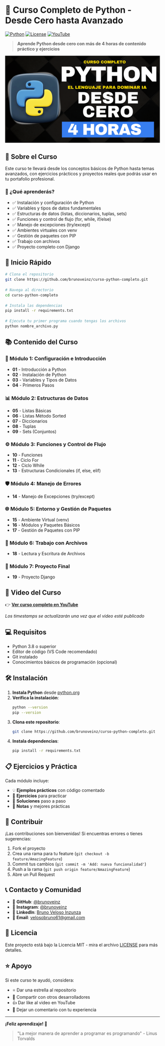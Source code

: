# 🐍 Curso Completo de Python - Desde Cero hasta Avanzado

[![Python](https://img.shields.io/badge/Python-3.8+-blue.svg)](https://www.python.org/)
[![License](https://img.shields.io/badge/License-MIT-green.svg)](LICENSE)
[![YouTube](https://img.shields.io/badge/YouTube-Curso%20Completo-red.svg)](TU_ENLACE_YOUTUBE)

> **Aprende Python desde cero con más de 4 horas de contenido práctico y ejercicios**

![Curso Completo Python](assets/portada-curso.png)

## 📖 Sobre el Curso

Este curso te llevará desde los conceptos básicos de Python hasta temas avanzados, con ejercicios prácticos y proyectos reales que podrás usar en tu portafolio profesional.

### 🎯 ¿Qué aprenderás?

- ✅ Instalación y configuración de Python
- ✅ Variables y tipos de datos fundamentales
- ✅ Estructuras de datos (listas, diccionarios, tuplas, sets)
- ✅ Funciones y control de flujo (for, while, if/else)
- ✅ Manejo de excepciones (try/except)
- ✅ Ambientes virtuales con venv
- ✅ Gestión de paquetes con PIP
- ✅ Trabajo con archivos
- ✅ Proyecto completo con Django

## 🚀 Inicio Rápido

```bash
# Clona el repositorio
git clone https://github.com/brunoveinz/curso-python-completo.git

# Navega al directorio
cd curso-python-completo

# Instala las dependencias
pip install -r requirements.txt

# Ejecuta tu primer programa cuando tengas los archivos
python nombre_archivo.py
```

## 📚 Contenido del Curso

### 🚀 Módulo 1: Configuración e Introducción
- **01** - Introducción a Python
- **02** - Instalación de Python
- **03** - Variables y Tipos de Datos
- **04** - Primeros Pasos

### 📊 Módulo 2: Estructuras de Datos
- **05** - Listas Básicas
- **06** - Listas Método Sorted
- **07** - Diccionarios
- **08** - Tuplas
- **09** - Sets (Conjuntos)

### ⚙️ Módulo 3: Funciones y Control de Flujo
- **10** - Funciones
- **11** - Ciclo For
- **12** - Ciclo While
- **13** - Estructuras Condicionales (if, else, elif)

### 🛡️ Módulo 4: Manejo de Errores
- **14** - Manejo de Excepciones (try/except)

### 🌐 Módulo 5: Entorno y Gestión de Paquetes
- **15** - Ambiente Virtual (venv)
- **16** - Módulos y Paquetes Básicos
- **17** - Gestión de Paquetes con PIP

### 📁 Módulo 6: Trabajo con Archivos
- **18** - Lectura y Escritura de Archivos

### 🎯 Módulo 7: Proyecto Final
- **19** - Proyecto Django

## 🎥 Video del Curso

👉 **[Ver curso completo en YouTube](TU_ENLACE_YOUTUBE)**

*Los timestamps se actualizarán una vez que el video esté publicado*

## 💻 Requisitos

- Python 3.8 o superior
- Editor de código (VS Code recomendado)
- Git instalado
- Conocimientos básicos de programación (opcional)

## 🛠️ Instalación

1. **Instala Python** desde [python.org](https://python.org)
2. **Verifica la instalación**:
   ```bash
   python --version
   pip --version
   ```
3. **Clona este repositorio**:
   ```bash
   git clone https://github.com/brunoveinz/curso-python-completo.git
   ```
4. **Instala dependencias**:
   ```bash
   pip install -r requirements.txt
   ```

## 📋 Ejercicios y Práctica

Cada módulo incluye:
- 💡 **Ejemplos prácticos** con código comentado
- 🎯 **Ejercicios** para practicar
- 🔧 **Soluciones** paso a paso
- 📝 **Notas** y mejores prácticas

## 🤝 Contribuir

¡Las contribuciones son bienvenidas! Si encuentras errores o tienes sugerencias:

1. Fork el proyecto
2. Crea una rama para tu feature (`git checkout -b feature/AmazingFeature`)
3. Commit tus cambios (`git commit -m 'Add: nueva funcionalidad'`)
4. Push a la rama (`git push origin feature/AmazingFeature`)
5. Abre un Pull Request

## 📞 Contacto y Comunidad

- 🐙 **GitHub**: [@brunoveinz](https://github.com/brunoveinz)
- 📸 **Instagram**: [@brunoveinz](https://www.instagram.com/brunoveinz/)
- 💼 **LinkedIn**: [Bruno Veloso Inzunza](https://www.linkedin.com/in/bruno-veloso-033892220/)
- 📧 **Email**: velosobruno61@gmail.com

## 📄 Licencia

Este proyecto está bajo la Licencia MIT - mira el archivo [LICENSE](LICENSE) para más detalles.

## ⭐ Apoyo

Si este curso te ayudó, considera:
- ⭐ Dar una estrella al repositorio
- 🔄 Compartir con otros desarrolladores
- 👍 Dar like al video en YouTube
- 💬 Dejar un comentario con tu experiencia

---

**¡Feliz aprendizaje! 🚀**

> "La mejor manera de aprender a programar es programando" - Linus Torvalds